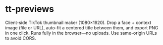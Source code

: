 # tt-previews
Client-side TikTok thumbnail maker (1080×1920). Drop a face + context image (file or URL), auto-fit a centered title between them, and export PNG in one click. Runs fully in the browser—no uploads. Use same-origin URLs to avoid CORS.
